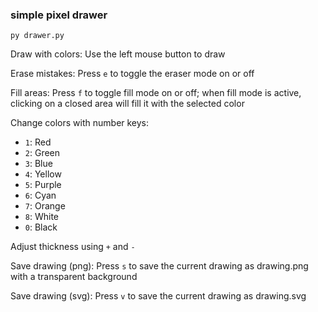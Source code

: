### simple pixel drawer
```
py drawer.py
```

Draw with colors: Use the left mouse button to draw

Erase mistakes: Press `e` to toggle the eraser mode on or off

Fill areas: Press `f` to toggle fill mode on or off; when fill mode is active, clicking on a closed area will fill it with the selected color

Change colors with number keys:
- `1`: Red
- `2`: Green
- `3`: Blue
- `4`: Yellow
- `5`: Purple
- `6`: Cyan
- `7`: Orange
- `8`: White
- `0`: Black

Adjust thickness using `+` and `-`

Save drawing (png): Press `s` to save the current drawing as drawing.png with a transparent background

Save drawing (svg): Press `v` to save the current drawing as drawing.svg
